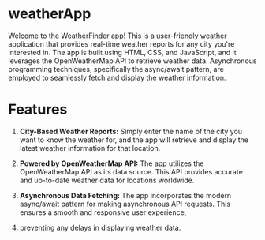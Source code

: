 # weatherApp
Welcome to the WeatherFinder app! This is a user-friendly weather application that provides
real-time weather reports for any city you're interested in. The app is built using HTML, CSS, and JavaScript,
and it leverages the OpenWeatherMap API to retrieve weather data. Asynchronous programming techniques, specifically
the async/await pattern, are employed to seamlessly fetch and display the weather information.
# Features
1. <b>City-Based Weather Reports:</b> Simply enter the name of the city you want to know the weather for, and the app will retrieve and display the latest weather information for that location.

2.  <b>Powered by OpenWeatherMap API:</b> The app utilizes the OpenWeatherMap API as its data source. This API provides accurate and up-to-date weather data for locations worldwide.

3. <b>Asynchronous Data Fetching:</b> The app incorporates the modern async/await pattern for making asynchronous API requests. This ensures a smooth and responsive user experience,
4. preventing any delays in displaying weather data.
